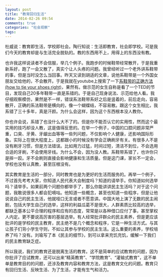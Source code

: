 ```yaml
---
layout: post
title: "教育回归生活"
date: 2014-02-26 09:54
comments: true
categories: "社会观察"
tags: 
---
```

杜威说：教育即生活，学校即社会。陶行知说：生活即教育，社会即学校。可是我们今天的教育却是与生活完全脱轨的。教的东西用不上，用得上的东西没有教。  

也许我这样说读者不会信服，举几个例子。我跑步的时候鞋带经常散开，于是我重新系好，跑了一会又散了，真实个让人头疼的问题。我曾经听过一个老外讲系鞋带的事，但是当时没怎么当回事。昨天又读到胡适的文章，说他系鞋带是一个外国女朋友交给他的，不会散开。于是我就在youtube上搜索了一下[系鞋带的正确方法(how to tie your shoes right)](https://www.youtube.com/watch?v=SrIjcvM6QA4&list=FLrujcwoOwtITvOm7XKTnOng&index=1)，果然有。做示范的女生自称是看了一个TED的节目，发现自己20多年鞋带一直是系错的。于是自己现身说法、示范给他人看。我仔细观察模仿，果然是不一样，错误系法鞋带系好之后是竖着的，前后走向，容易散开，正确的系法鞋带是横向的，像一个蝴蝶结，不容易散。跟这个女生相比，我系错了三十多年，真是汗颜。为什么会这样，因为这个东西根本没人教你。  

你也许会说，系错了也没什么大不了的。但是你不能否认它的实用性，然而这个最实用的技巧却没人教，这是值得反思的。在举一个例子，中国的口腔问题非常严重，口臭、牙黄、牙龈出血等等一些列问题，不仅影响个人健康，还影响国际形象。实际上在很大程度上，这都跟小的时候没有学会正确刷牙有关。有很多人不是没有刷牙习惯，但是方法错误。比如用力过猛，时间过短，清洁不到位，不会选用合适的牙刷，不会使用牙线。为什么不会，因为没人教。系鞋带系错了，也许你只是摔一跤。牙不会刷则直接会影响健康和生活质量。但是这门课，家长不一定会，学校也没有认真教，甚至压根没有。  

其实教育是生活的一部分，同时教育也是为更好的生活而服务的。再举一个例子，不过首先考考大家，你知道人民代表大会制度吗？知道的请举手。你知道如何选举吗？请举手。如果前两个问题你都举手了，那么你能讲讲民主生活吗？对于这个问题，我敢说很多人都会犯嘀咕。他知道一些概念，甚至也知道一些程序，但是让他说说自己的民主生活，他就哑口无言或者不愿意讲。中国大地上演了无数的民主闹剧，包括大学生自己的选举，这样的利益瓜葛不是很大，人群素质比较高的选举，都缺乏基本公平合理的程序和应有的态度，常常是以各种借口应付了事，甚至掌权人内定。更不要说高厉害的基层选举。有人经常批评群众的民主素养，但是更应该批评的是学校的民主教育，民主绝不是几个概念和程序，它是一种生活方式。与其让孩子们背小学生守则，不如让其参与学校的民主生活。这么重要的素养，学校培养了吗？没有。刘瑜写了本《民主的细节》，到可以拿来充饥充饥，缓解一下我们的民主教育缺乏症。  

所以我说，我们的教育还是脱离生活的教育。这不是简单的应试教育的问题，因为你批评了应试教育，还可以出来“精英教育”、“学院教育”、“灌输式教育”，这不单单是教育目的的问题，还涉及教育内容和教育方法，这是教育文化的问题。教育只有回归生活、反映生活、为了生活，才能有生气和活力。  